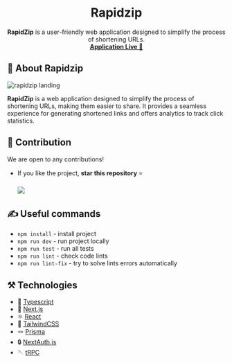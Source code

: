 <h1 align="center">
    Rapidzip
</h1>

<p align="center">
    <strong>RapidZip</strong> is a user-friendly web application designed to simplify the process of shortening URLs.</br>
    <strong>
        <a href="https://rapidzip.xyz">Application Live 🔮</a>
    </strong>
</p>

## 🤯 About Rapidzip

<img src="https://cdn.discordapp.com/attachments/620697449727787058/1195721162072801300/image.png" alt="rapidzip landing" />

<p>

<strong>RapidZip</strong> is a web application designed to simplify the process of shortening URLs, making them easier to share. It provides a seamless experience for generating shortened links and offers analytics to track click statistics.

</p>

## 🤗 Contribution

We are open to any contributions!

-   If you like the project, <strong>star this repository </strong> ⭐
    </br> </br>
    <a href="https://github.com/Medinaadev/rapidzip/graphs/contributors">
    <img src="https://contrib.rocks/image?repo=Medinaadev/rapidzip" />
    </a>

## ✍️ Useful commands

-   `npm install` - install project
-   `npm run dev` - run project locally
-   `npm run test` - run all tests
-   `npm run lint` - check code lints
-   `npm run lint-fix` - try to solve lints errors automatically

## ⚒️ Technologies

-   💙 [Typescript](https://www.typescriptlang.org/)
-   🚀 [Next.js](https://nextjs.org/)
-   ⚛️ [React](https://reactjs.org/)
-   🎨 [TailwindCSS](https://tailwindcss.com)
-   🪢 [Prisma](https://prisma.io/)
-   🔒 [NextAuth.js](https://next-auth.js.org/)
-   🪡 [tRPC](https://trpc.io/)
